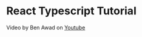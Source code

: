 # React Typescript Tutorial

Video by Ben Awad on [Youtube](https://www.youtube.com/watch?v=Z5iWr6Srsj8)
